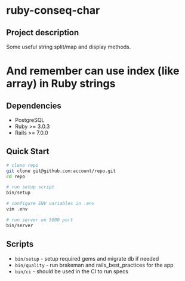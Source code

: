 # ruby-conseq-char

## Project description

Some useful string split/map and display methods.

# And remember can use index (like array) in Ruby strings

## Dependencies

* PostgreSQL
* Ruby >= 3.0.3
* Rails >= 7.0.0

## Quick Start

```bash
# clone repo
git clone git@github.com:account/repo.git
cd repo

# run setup script
bin/setup

# configure ENV variables in .env
vim .env

# run server on 5000 port
bin/server
```

## Scripts

* `bin/setup` - setup required gems and migrate db if needed
* `bin/quality` - run brakeman and rails_best_practices for the app
* `bin/ci` - should be used in the CI to run specs

